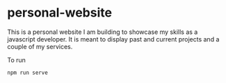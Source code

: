 # personal-website

This is a personal website I am building to showcase my skills as a javascript developer. 
It is meant to display past and current projects and a couple of my services.

To run 
```bash
npm run serve
```
